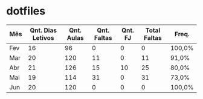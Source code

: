 # dotfiles


| Mês | Qnt. Dias Letivos | Qnt. Aulas | Qnt. Faltas | Qnt. FJ | Total Faltas | Freq. |
| --- | --- | --- | --- | --- | --- | --- |
|Fev|16|96|0|0|0|100,0%|
|Mar|20|120|11|0|11|91,0%|
|Abr|21|126|15|10|25|80,0%|
|Mai|19|114|31|0|31|73,0%|
|Jun|20|120|0|0|0|100,0%|
